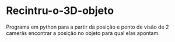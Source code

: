 # Recintru-o-3D-objeto
Programa em python para a partir da posição e ponto de visão de 2 camerâs encontrar a posição no objeto para qual elas apontam.

